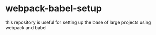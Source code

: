 # webpack-babel-setup
this repository is useful for setting up the base of large projects using webpack and babel
